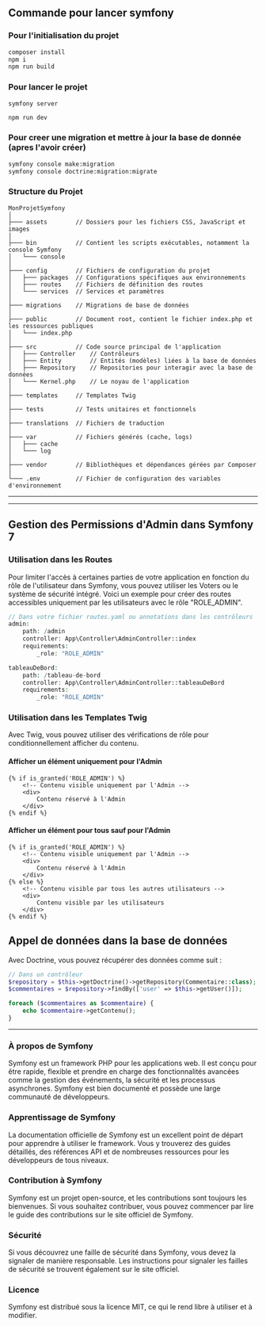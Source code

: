 

## Commande pour lancer symfony

### Pour l'initialisation du projet 

```bash
composer install
npm i 
npm run build
```

### Pour lancer le projet
```bash
symfony server
```
```
npm run dev
```


### Pour creer une migration et mettre à jour la base de donnée (apres l'avoir créer)
```bash
symfony console make:migration
symfony console doctrine:migration:migrate 
```

### Structure du Projet 
```
MonProjetSymfony
│
├─── assets        // Dossiers pour les fichiers CSS, JavaScript et images
│
├─── bin           // Contient les scripts exécutables, notamment la console Symfony
│   └─── console
│
├─── config        // Fichiers de configuration du projet
│   ├─── packages  // Configurations spécifiques aux environnements
│   ├─── routes    // Fichiers de définition des routes
│   └─── services  // Services et paramètres
│
├─── migrations    // Migrations de base de données
│
├─── public        // Document root, contient le fichier index.php et les ressources publiques
│   └─── index.php
│
├─── src           // Code source principal de l'application
│   ├─── Controller    // Contrôleurs
│   ├─── Entity        // Entités (modèles) liées à la base de données
│   ├─── Repository    // Repositories pour interagir avec la base de données
│   └─── Kernel.php    // Le noyau de l'application
│
├─── templates     // Templates Twig
│
├─── tests         // Tests unitaires et fonctionnels
│
├─── translations  // Fichiers de traduction
│
├─── var           // Fichiers générés (cache, logs)
│   ├─── cache
│   └─── log
│
├─── vendor        // Bibliothèques et dépendances gérées par Composer
│
└─── .env          // Fichier de configuration des variables d'environnement
```
---
---

## Gestion des Permissions d'Admin dans Symfony 7

### Utilisation dans les Routes

Pour limiter l'accès à certaines parties de votre application en fonction du rôle de l'utilisateur dans Symfony, vous pouvez utiliser les Voters ou le système de sécurité intégré. Voici un exemple pour créer des routes accessibles uniquement par les utilisateurs avec le rôle "ROLE_ADMIN".

```php
// Dans votre fichier routes.yaml ou annotations dans les contrôleurs
admin:
    path: /admin
    controller: App\Controller\AdminController::index
    requirements:
        _role: "ROLE_ADMIN"

tableauDeBord:
    path: /tableau-de-bord
    controller: App\Controller\AdminController::tableauDeBord
    requirements:
        _role: "ROLE_ADMIN"
```

### Utilisation dans les Templates Twig

Avec Twig, vous pouvez utiliser des vérifications de rôle pour conditionnellement afficher du contenu.

#### Afficher un élément uniquement pour l'Admin

```twig
{% if is_granted('ROLE_ADMIN') %}
    <!-- Contenu visible uniquement par l'Admin -->
    <div>
        Contenu réservé à l'Admin
    </div>
{% endif %}
```

#### Afficher un élément pour tous sauf pour l'Admin

```twig
{% if is_granted('ROLE_ADMIN') %}
    <!-- Contenu visible uniquement par l'Admin -->
    <div>
        Contenu réservé à l'Admin
    </div>
{% else %}
    <!-- Contenu visible par tous les autres utilisateurs -->
    <div>
        Contenu visible par les utilisateurs
    </div>
{% endif %}
```

## Appel de données dans la base de données

Avec Doctrine, vous pouvez récupérer des données comme suit :

```php
// Dans un contrôleur
$repository = $this->getDoctrine()->getRepository(Commentaire::class);
$commentaires = $repository->findBy(['user' => $this->getUser()]);

foreach ($commentaires as $commentaire) {
    echo $commentaire->getContenu();
}
```

---

### À propos de Symfony

Symfony est un framework PHP pour les applications web. Il est conçu pour être rapide, flexible et prendre en charge des fonctionnalités avancées comme la gestion des événements, la sécurité et les processus asynchrones. Symfony est bien documenté et possède une large communauté de développeurs.

### Apprentissage de Symfony

La documentation officielle de Symfony est un excellent point de départ pour apprendre à utiliser le framework. Vous y trouverez des guides détaillés, des références API et de nombreuses ressources pour les développeurs de tous niveaux.

### Contribution à Symfony

Symfony est un projet open-source, et les contributions sont toujours les bienvenues. Si vous souhaitez contribuer, vous pouvez commencer par lire le guide des contributions sur le site officiel de Symfony.

### Sécurité

Si vous découvrez une faille de sécurité dans Symfony, vous devez la signaler de manière responsable. Les instructions pour signaler les failles de sécurité se trouvent également sur le site officiel.

### Licence

Symfony est distribué sous la licence MIT, ce qui le rend libre à utiliser et à modifier.
